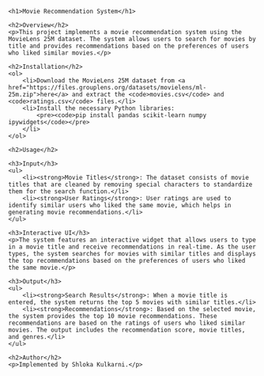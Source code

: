     <h1>Movie Recommendation System</h1>

    <h2>Overview</h2>
    <p>This project implements a movie recommendation system using the MovieLens 25M dataset. The system allows users to search for movies by title and provides recommendations based on the preferences of users who liked similar movies.</p>

    <h2>Installation</h2>
    <ol>
        <li>Download the MovieLens 25M dataset from <a href="https://files.grouplens.org/datasets/movielens/ml-25m.zip">here</a> and extract the <code>movies.csv</code> and <code>ratings.csv</code> files.</li>
        <li>Install the necessary Python libraries:
            <pre><code>pip install pandas scikit-learn numpy ipywidgets</code></pre>
        </li>
    </ol>

    <h2>Usage</h2>

    <h3>Input</h3>
    <ul>
        <li><strong>Movie Titles</strong>: The dataset consists of movie titles that are cleaned by removing special characters to standardize them for the search function.</li>
        <li><strong>User Ratings</strong>: User ratings are used to identify similar users who liked the same movie, which helps in generating movie recommendations.</li>
    </ul>

    <h3>Interactive UI</h3>
    <p>The system features an interactive widget that allows users to type in a movie title and receive recommendations in real-time. As the user types, the system searches for movies with similar titles and displays the top recommendations based on the preferences of users who liked the same movie.</p>

    <h3>Output</h3>
    <ul>
        <li><strong>Search Results</strong>: When a movie title is entered, the system returns the top 5 movies with similar titles.</li>
        <li><strong>Recommendations</strong>: Based on the selected movie, the system provides the top 10 movie recommendations. These recommendations are based on the ratings of users who liked similar movies. The output includes the recommendation score, movie titles, and genres.</li>
    </ul>

    <h2>Author</h2>
    <p>Implemented by Shloka Kulkarni.</p>
